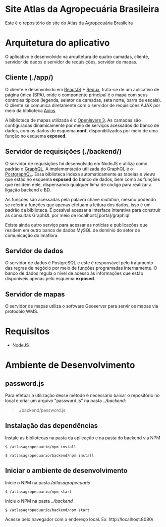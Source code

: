 # Site Atlas da Agropecuária Brasileira

Este é o repositório do site do Atlas da Agropecuária Brasileira

# Arquitetura do aplicativo

 O aplicativo é desenvolvido na arquitetura de quatro camadas, cliente, servidor de dados e servidor de requisições, servidor de mapas.
 
 ## Cliente (./app/)
 O cliente é desenvolvido em [ReactJS](https://github.com/facebook/react) + [Redux](https://github.com/reactjs/redux), trata-se de um aplicativo de página única (SPA), onde o componente principal é o mapa com seus controles típicos (legenda, seletor de camadas, seta norte, barra de escala). O cliente se comunica diretamente com o servidor de requisições AJAX por meio da biblioteca [Axios](https://www.npmjs.com/package/axios). 
 
 A biblioteca de mapas utilizada é o [Openlayers 3](https://openlayers.org/). As camadas são configuradas dinamicamente por meio de serviços acessados do banco de dados, com os dados do esquema **conf**, disponibilizados por meio de uma função no esquema **exposed**.
 
 ## Servidor de requisições (./backend/)
 O servidor de requisições foi desenvolvido em NodeJS e utiliza como padrão o [GraphQL](graphql.org). A implementação utilizada do GraphQL é o [PostgraphQL](https://github.com/postgraphql/postgraphql). Essa biblioteca indexa automaticamente as tabelas e *views* que estão no esquema **exposed** do banco de dados, bem como as funções que residem nele, dispensando qualquer linha de código para realizar a ligação backend e BD. 
 
 As funções são acessadas pela palavra chave *mutation*, mesmo podendo se referir a funções que apenas efetuam a leitura dos dados, isso é um padrão da biblioteca. É possível acessar a interface interativa para construir as consultas GraphQL por meio de localhost:\[porta\]/graphiql

Existe ainda outro serviço para acessar as notícias e publicações que residem em outro banco de dados MySQL de domínio do setor de comunicação do Imaflora.

## Servidor de dados
O servidor de dados é PostgreSQL e este é responsável pelo tratamento das regras de negócio por meio de funções programadas internamente. O banco de dados regula o nível de acesso às informações que estão disponíveis apenas pelo esquema **exposed**.

## Servidor de mapas
O servidor de mapas utiliza o software Geoserver para servir os mapas via protocolo WMS.

# Requisitos

- NodeJS

# Ambiente de Desenvolvimento

## password.js

Para efetuar a utilização desse método é necessário baixar o repositório no local e criar um arquivo "password.js" na pasta *../backend*:

> ../backend/password.js

## Instalação das dependências

Instale as bibliotecas na pasta da aplicação e na pasta do backend via NPM

```
$ /atlasagropecuario/npm install
```

```
$ /atlasagropecuario/backend/npm install
```

## Iniciar o ambiente de desenvolvimento

Inicie o NPM na pasta */atlasagropecuario*

```
$ /atlasagropecuario/npm start
```

Inicie o NPM na pasta *../backend*

```
$ /atlasagropecuario/backend/npm start
```

Acesse pelo navegador com o endereço local. Ex: http://localhost:8080/

